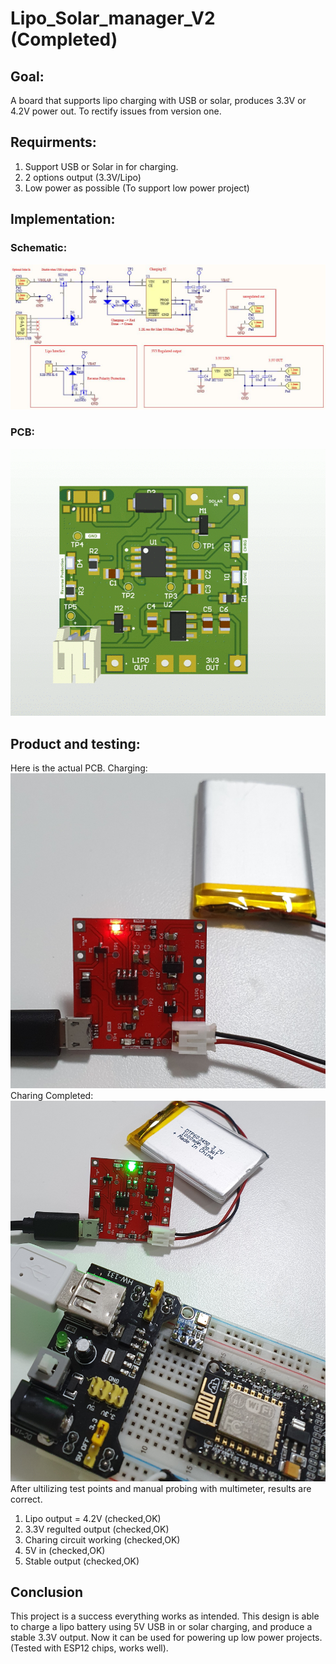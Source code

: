 # Lipo_Solar_manager_V2 (Completed)
## Goal:
A board that supports lipo charging with USB or solar, produces 3.3V or 4.2V power out.
To rectify issues from version one.

## Requirments:
1. Support USB or Solar in for charging.
2. 2 options output (3.3V/Lipo)
3. Low power as possible (To support low power project)
## Implementation:
### Schematic:
![](Images/Schematic.JPG) 
### PCB:
![](Images/PCB.gif) 
## Product and testing:
Here is the actual PCB.
Charging:
![](Images/Charge.jpg) 
Charing Completed:
![](Images/Done.jpg) 
After ultilizing test points and manual probing with multimeter, results are correct.
1. Lipo output = 4.2V (checked,OK)
2. 3.3V regulted output (checked,OK)
3. Charing circuit working (checked,OK)
4. 5V in (checked,OK)
3. Stable output (checked,OK)
## Conclusion
This project is a success everything works as intended.
This design is able to charge a lipo battery using 5V USB in or solar charging, and produce a stable 3.3V output.
Now it can be used for powering up low power projects. (Tested with ESP12 chips, works well).


